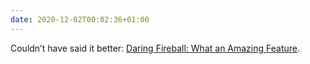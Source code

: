 ```yaml
---
date: 2020-12-02T00:02:36+01:00
---
```


Couldn’t have said it better: [Daring Fireball: What an Amazing Feature](https://daringfireball.net/linked/2020/06/12/slack-column-resizing). 
